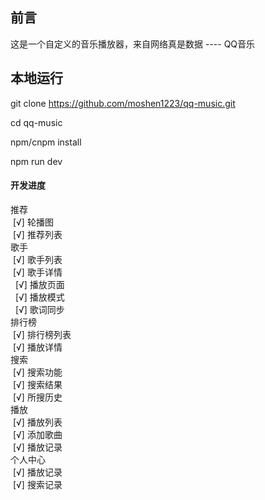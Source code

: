 ## 前言
这是一个自定义的音乐播放器，来自网络真是数据 ---- QQ音乐    

## 本地运行
git clone https://github.com/moshen1223/qq-music.git

cd qq-music

npm/cnpm install

npm run dev

#### 开发进度
推荐    
&nbsp;[√] 轮播图    
&nbsp;[√] 推荐列表        
歌手     
&nbsp;[√] 歌手列表        
&nbsp;[√] 歌手详情        
&nbsp;&nbsp;[√] 播放页面        
&nbsp;&nbsp;[√] 播放模式        
&nbsp;&nbsp;[√] 歌词同步        
排行榜    
&nbsp;[√] 排行榜列表       
&nbsp;[√] 播放详情        
搜索    
&nbsp;[√] 搜索功能         
&nbsp;[√] 搜索结果         
&nbsp;[√] 所搜历史        
播放    
&nbsp;[√] 播放列表         
&nbsp;[√] 添加歌曲        
&nbsp;[√] 播放记录        
个人中心    
&nbsp;[√] 播放记录        
&nbsp;[√] 搜索记录         
